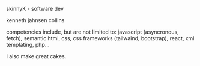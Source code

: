 skinnyK - software dev

kenneth jahnsen collins

competencies include, but are not limited to:
javascript (asyncronous, fetch),
semantic html,
css,
css frameworks (tailwaind, bootstrap),
react,
xml templating,
php...

I also make great cakes.
